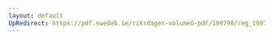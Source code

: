 ```yaml
---
layout: default
UpRedirect: https://pdf.swedeb.se/riksdagen-volumeG-pdf/199798/reg_199798/reg_199798_0524.pdf
---
```


